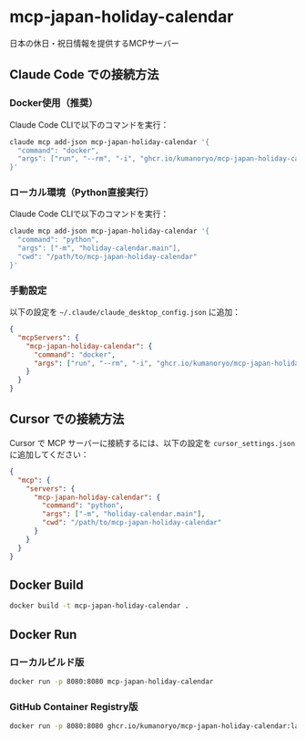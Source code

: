 # mcp-japan-holiday-calendar

日本の休日・祝日情報を提供するMCPサーバー

## Claude Code での接続方法

### Docker使用（推奨）
Claude Code CLIで以下のコマンドを実行：

```bash
claude mcp add-json mcp-japan-holiday-calendar '{
  "command": "docker",
  "args": ["run", "--rm", "-i", "ghcr.io/kumanoryo/mcp-japan-holiday-calendar:latest"]
}'
```

### ローカル環境（Python直接実行）
Claude Code CLIで以下のコマンドを実行：

```bash
claude mcp add-json mcp-japan-holiday-calendar '{
  "command": "python",
  "args": ["-m", "holiday-calendar.main"],
  "cwd": "/path/to/mcp-japan-holiday-calendar"
}'
```

### 手動設定
以下の設定を `~/.claude/claude_desktop_config.json` に追加：

```json
{
  "mcpServers": {
    "mcp-japan-holiday-calendar": {
      "command": "docker",
      "args": ["run", "--rm", "-i", "ghcr.io/kumanoryo/mcp-japan-holiday-calendar:latest"]
    }
  }
}
```

## Cursor での接続方法

Cursor で MCP サーバーに接続するには、以下の設定を `cursor_settings.json` に追加してください：

```json
{
  "mcp": {
    "servers": {
      "mcp-japan-holiday-calendar": {
        "command": "python",
        "args": ["-m", "holiday-calendar.main"],
        "cwd": "/path/to/mcp-japan-holiday-calendar"
      }
    }
  }
}
```

## Docker Build

```bash
docker build -t mcp-japan-holiday-calendar .
```

## Docker Run

### ローカルビルド版
```bash
docker run -p 8080:8080 mcp-japan-holiday-calendar
```

### GitHub Container Registry版
```bash
docker run -p 8080:8080 ghcr.io/kumanoryo/mcp-japan-holiday-calendar:latest
```
